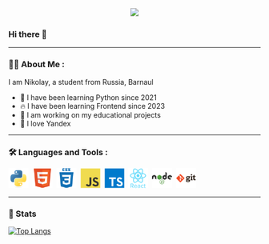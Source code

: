 <div id="header" align="center">
  <img width=250 src="https://chpic.su/_data/stickers/n/nutri_school_vk/nutri_school_vk_009.webp">
</div>

### Hi there 👋

---

### :man_technologist: About Me :
I am Nikolay, a student from Russia, Barnaul
 - 🐍 I have been learning Python since 2021
 - 🔥 I have been learning Frontend since 2023
 - 🐸 I am working on my educational projects
 - 💙 I love Yandex

---

### :hammer_and_wrench: Languages and Tools :
<div>
  <img src="https://github.com/devicons/devicon/blob/master/icons/python/python-original.svg" title="Python" alt="Python" width="40" height="40"/>&nbsp;
  <img src="https://github.com/devicons/devicon/blob/master/icons/html5/html5-original.svg" title="HTML5" alt="HTML" width="40" height="40"/>&nbsp;
  <img src="https://github.com/devicons/devicon/blob/master/icons/css3/css3-plain-wordmark.svg"  title="CSS3" alt="CSS" width="40" height="40"/>&nbsp;
  <img src="https://github.com/devicons/devicon/blob/master/icons/javascript/javascript-original.svg" title="JavaScript" alt="JavaScript" width="40" height="40"/>&nbsp;
  <img src="https://github.com/devicons/devicon/blob/master/icons/typescript/typescript-original.svg" title="TypeScript" alt="TypeScript" width="40" height="40"/>&nbsp;
  <img src="https://github.com/devicons/devicon/blob/master/icons/react/react-original-wordmark.svg" title="React" alt="React" width="40" height="40"/>&nbsp;
  <img src="https://github.com/devicons/devicon/blob/master/icons/nodejs/nodejs-original-wordmark.svg" title="NodeJS" alt="NodeJS" width="40" height="40"/>&nbsp;
  <img src="https://github.com/devicons/devicon/blob/master/icons/git/git-original-wordmark.svg" title="Git" **alt="Git" width="40" height="40"/>
</div>

---

### 🥇 Stats
[![Top Langs](https://github-readme-stats.vercel.app/api/top-langs/?username=tgoaty&layout=compact&theme=vision-friendly-dark)](https://github.com/anuraghazra/github-readme-stats)
